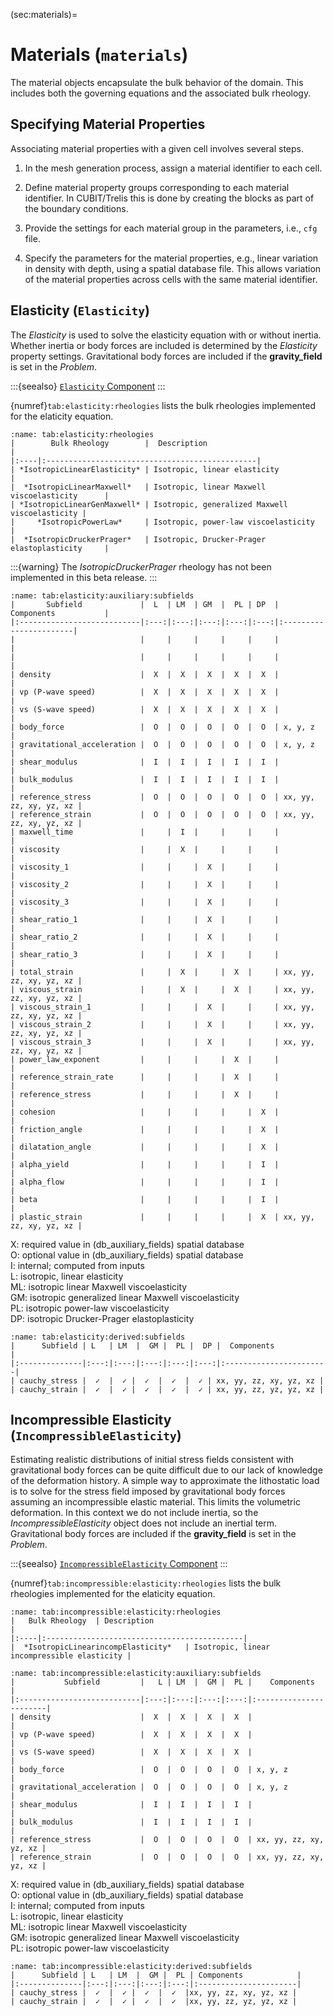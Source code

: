 (sec:materials)=
# Materials (**`materials`**)

The material objects encapsulate the bulk behavior of the domain.
This includes both the governing equations and the associated bulk rheology.

## Specifying Material Properties

Associating material properties with a given cell involves several steps.

1.  In the mesh generation process, assign a material identifier to each cell.

2.  Define material property groups corresponding to each material identifier.
    In CUBIT/Trelis this is done by creating the blocks as part of the boundary conditions.

3.  Provide the settings for each material group in the parameters, i.e., `cfg` file.

4.  Specify the parameters for the material properties, e.g., linear variation in density with depth, using a spatial database file.
This allows variation of the material properties across cells with the same material identifier.

## Elasticity (`Elasticity`)

The *Elasticity* is used to solve the elasticity equation with or without inertia.
Whether inertia or body forces are included is determined by the *Elasticity* property settings.
Gravitational body forces are included if the **gravity_field** is set in the *Problem*.

:::{seealso}
[`Elasticity` Component](../components/materials/Elasticity.md)
:::

{numref}`tab:elasticity:rheologies` lists the bulk rheologies implemented for the elaticity equation.

```{table} Elasticity bulk rheologies.
:name: tab:elasticity:rheologies
|        Bulk Rheology        |  Description                                   |
|:----|:-----------------------------------------------|
| *IsotropicLinearElasticity* | Isotropic, linear elasticity                   |
|  *IsotropicLinearMaxwell*   | Isotropic, linear Maxwell viscoelasticity      |
| *IsotropicLinearGenMaxwell* | Isotropic, generalized Maxwell viscoelasticity |
|     *IsotropicPowerLaw*     | Isotropic, power-law viscoelasticity           |
|  *IsotropicDruckerPrager*   | Isotropic, Drucker-Prager elastoplasticity     |
```

:::{warning}
The *IsotropicDruckerPrager* rheology has not been implemented in this beta release.
:::

```{table} Auxiliary subfields for elasticity bulk rheologies.
:name: tab:elasticity:auxiliary:subfields
|       Subfield             |  L  | LM  | GM  |  PL | DP  |   Components           |
|:---------------------------|:---:|:---:|:---:|:---:|:---:|:-----------------------|
|                            |     |     |     |     |     |                        |
|                            |     |     |     |     |     |                        |
| density                    |  X  |  X  |  X  |  X  |  X  |                        |
| vp (P-wave speed)          |  X  |  X  |  X  |  X  |  X  |                        |
| vs (S-wave speed)          |  X  |  X  |  X  |  X  |  X  |                        |
| body_force                 |  O  |  O  |  O  |  O  |  O  | x, y, z                |
| gravitational_acceleration |  O  |  O  |  O  |  O  |  O  | x, y, z                |
| shear_modulus              |  I  |  I  |  I  |  I  |  I  |                        |
| bulk_modulus               |  I  |  I  |  I  |  I  |  I  |                        |
| reference_stress           |  O  |  O  |  O  |  O  |  O  | xx, yy, zz, xy, yz, xz |
| reference_strain           |  O  |  O  |  O  |  O  |  O  | xx, yy, zz, xy, yz, xz |
| maxwell_time               |     |  I  |     |     |     |                        |
| viscosity                  |     |  X  |     |     |     |                        |
| viscosity_1                |     |     |  X  |     |     |                        |
| viscosity_2                |     |     |  X  |     |     |                        |
| viscosity_3                |     |     |  X  |     |     |                        |
| shear_ratio_1              |     |     |  X  |     |     |                        |
| shear_ratio_2              |     |     |  X  |     |     |                        |
| shear_ratio_3              |     |     |  X  |     |     |                        |
| total_strain               |     |  X  |     |  X  |     | xx, yy, zz, xy, yz, xz |
| viscous_strain             |     |  X  |     |  X  |     | xx, yy, zz, xy, yz, xz |
| viscous_strain_1           |     |     |  X  |     |     | xx, yy, zz, xy, yz, xz |
| viscous_strain_2           |     |     |  X  |     |     | xx, yy, zz, xy, yz, xz |
| viscous_strain_3           |     |     |  X  |     |     | xx, yy, zz, xy, yz, xz |
| power_law_exponent         |     |     |     |  X  |     |                        |
| reference_strain_rate      |     |     |     |  X  |     |                        |
| reference_stress           |     |     |     |  X  |     |                        |
| cohesion                   |     |     |     |     |  X  |                        |
| friction_angle             |     |     |     |     |  X  |                        |
| dilatation_angle           |     |     |     |     |  X  |                        |
| alpha_yield                |     |     |     |     |  I  |                        |
| alpha_flow                 |     |     |     |     |  I  |                        |
| beta                       |     |     |     |     |  I  |                        |
| plastic_strain             |     |     |     |     |  X  | xx, yy, zz, xy, yz, xz |
```
X: required value in (db_auxiliary_fields) spatial database  
O: optional value in (db_auxiliary_fields) spatial database  
I: internal; computed from inputs  
L: isotropic, linear elasticity  
ML: isotropic linear Maxwell viscoelasticity  
GM: isotropic generalized linear Maxwell viscoelasticity  
PL: isotropic power-law viscoelasticity  
DP: isotropic Drucker-Prager elastoplasticity


```{table} Derived subfields for elasticity bulk rheologies.
:name: tab:elasticity:derived:subfields
|      Subfield | L   | LM  |  GM |  PL |  DP |  Components            |
|:--------------|:---:|:---:|:---:|:---:|:---:|:-----------------------|
| cauchy_stress |  ✓  |  ✓ |  ✓  |  ✓  |  ✓ | xx, yy, zz, xy, yz, xz |
| cauchy_strain |  ✓  |  ✓ |  ✓  |  ✓  |  ✓ | xx, yy, zz, yz, yz, xz |
```

## Incompressible Elasticity (`IncompressibleElasticity`)

Estimating realistic distributions of initial stress fields consistent with gravitational body forces can be quite difficult due to our lack of knowledge of the deformation history.
A simple way to approximate the lithostatic load is to solve for the stress field imposed by gravitational body forces assuming an incompressible elastic material.
This limits the volumetric deformation.
In this context we do not include inertia, so the *IncompressibleElasticity* object does not include an inertial term.
Gravitational body forces are included if the **gravity_field** is set in the *Problem*.

:::{seealso}
[`IncompressibleElasticity` Component](../components/materials/IncompressibleElasticity.md)
:::

{numref}`tab:incompressible:elasticity:rheologies` lists the bulk rheologies implemented for the elaticity equation.

```{table} Incompressible elasticity bulk rheologies.
:name: tab:incompressible:elasticity:rheologies
|   Bulk Rheology  | Description                                            |
|:----|:--------------------------------------------|
|  *IsotropicLinearincompElasticity*   | Isotropic, linear incompressible elasticity |
```

```{table} Auxiliary subfields for incompressible elasticity bulk rheologies.
:name: tab:incompressible:elasticity:auxiliary:subfields
|           Subfield         |   L | LM  |  GM |  PL |    Components          |
|:---------------------------|:---:|:---:|:---:|:---:|:-----------------------|
| density                    |  X  |  X  |  X  |  X  |                        |
| vp (P-wave speed)          |  X  |  X  |  X  |  X  |                        |
| vs (S-wave speed)          |  X  |  X  |  X  |  X  |                        |
| body_force                 |  O  |  O  |  O  |  O  | x, y, z                |
| gravitational_acceleration |  O  |  O  |  O  |  O  | x, y, z                |
| shear_modulus              |  I  |  I  |  I  |  I  |                        |
| bulk_modulus               |  I  |  I  |  I  |  I  |                        |
| reference_stress           |  O  |  O  |  O  |  O  | xx, yy, zz, xy, yz, xz |
| reference_strain           |  O  |  O  |  O  |  O  | xx, yy, zz, xy, yz, xz |
```
X: required value in (db_auxiliary_fields) spatial database  
O: optional value in (db_auxiliary_fields) spatial database  
I: internal; computed from inputs  
L: isotropic, linear elasticity  
ML: isotropic linear Maxwell viscoelasticity  
GM: isotropic generalized linear Maxwell viscoelasticity  
PL: isotropic power-law viscoelasticity  

```{table} Derived subfields for incompressible elasticity bulk rheologies.
:name: tab:incompressible:elasticity:derived:subfields
|      Subfield | L   | LM  |  GM |  PL | Components            |
|:--------------|:---:|:---:|:---:|:---:|:----------------------|
| cauchy_stress |  ✓  |  ✓ |  ✓  |  ✓  |xx, yy, zz, xy, yz, xz |
| cauchy_strain |  ✓  |  ✓ |  ✓  |  ✓  |xx, yy, zz, yz, yz, xz |
```
